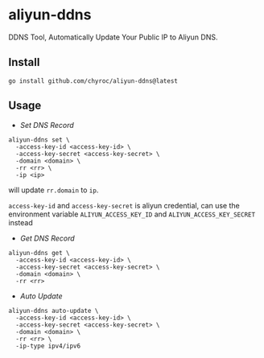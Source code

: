 # aliyun-ddns

DDNS Tool, Automatically Update Your Public IP to Aliyun DNS.

## Install

```shell
go install github.com/chyroc/aliyun-ddns@latest
```

## Usage

- *Set DNS Record*

```shell
aliyun-ddns set \
  -access-key-id <access-key-id> \
  -access-key-secret <access-key-secret> \
  -domain <domain> \
  -rr <rr> \
  -ip <ip>
```

will update `rr.domain` to `ip`.

`access-key-id` and `access-key-secret` is aliyun credential, can use the environment variable `ALIYUN_ACCESS_KEY_ID` and `ALIYUN_ACCESS_KEY_SECRET` instead

- *Get DNS Record*

```shell
aliyun-ddns get \
  -access-key-id <access-key-id> \
  -access-key-secret <access-key-secret> \
  -domain <domain> \
  -rr <rr>
```

- *Auto Update*

```shell
aliyun-ddns auto-update \
  -access-key-id <access-key-id> \
  -access-key-secret <access-key-secret> \
  -domain <domain> \
  -rr <rr> \
  -ip-type ipv4/ipv6
```